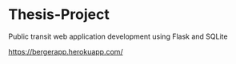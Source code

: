 # Thesis-Project

Public transit web application development using Flask and SQLite


https://bergerapp.herokuapp.com/
